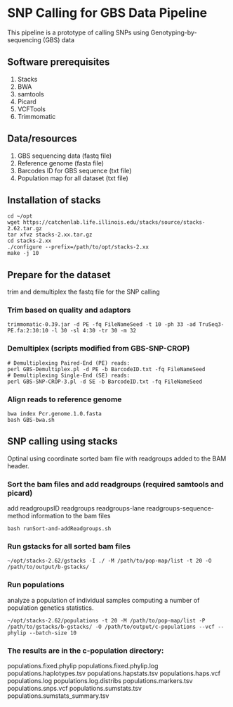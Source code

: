 # SNP Calling for GBS Data Pipeline

This pipeline is a prototype of calling SNPs using Genotyping-by-sequencing (GBS) data

## Software prerequisites

1) Stacks
2) BWA
3) samtools
4) Picard
5) VCFTools
6) Trimmomatic

## Data/resources

1) GBS sequencing data (fastq file)
2) Reference genome (fasta file)
3) Barcodes ID for GBS sequence (txt file)
4) Population map for all dataset (txt file)

## Installation of stacks

    cd ~/opt
	wget https://catchenlab.life.illinois.edu/stacks/source/stacks-2.62.tar.gz
    tar xfvz stacks-2.xx.tar.gz
    cd stacks-2.xx
	./configure --prefix=/path/to/opt/stacks-2.xx
    make -j 10

## Prepare for the dataset

trim and demultiplex the fastq file for the SNP calling

### Trim based on quality and adaptors
   
    trimmomatic-0.39.jar -d PE -fq FileNameSeed -t 10 -ph 33 -ad TruSeq3-PE.fa:2:30:10 -l 30 -sl 4:30 -tr 30 -m 32
	
### Demultiplex (scripts modified from GBS-SNP-CROP)
    
	# Demultiplexing Paired-End (PE) reads:
    perl GBS-Demultiplex.pl -d PE -b BarcodeID.txt -fq FileNameSeed
	# Demultiplexing Single-End (SE) reads:
	perl GBS-SNP-CROP-3.pl -d SE -b BarcodeID.txt -fq FileNameSeed

### Align reads to reference genome

    bwa index Pcr.genome.1.0.fasta
	bash GBS-bwa.sh

## SNP calling using stacks

Optinal using coordinate sorted bam file with readgroups added to the BAM header.

### Sort the bam files and add readgroups (required samtools and picard)

add readgroupsID readgroups readgroups-lane readgroups-sequence-method information to the bam files

    bash runSort-and-addReadgroups.sh

### Run gstacks for all sorted bam files

    ~/opt/stacks-2.62/gstacks -I ./ -M /path/to/pop-map/list -t 20 -O /path/to/output/b-gstacks/

### Run populations

analyze a population of individual samples computing a number of population genetics statistics.

    ~/opt/stacks-2.62/populations -t 20 -M /path/to/pop-map/list -P /path/to/gstacks/b-gstacks/ -O /path/to/output/c-populations --vcf --phylip --batch-size 10

### The results are in the c-population directory:

   populations.fixed.phylip
   populations.fixed.phylip.log
   populations.haplotypes.tsv
   populations.hapstats.tsv
   populations.haps.vcf
   populations.log
   populations.log.distribs
   populations.markers.tsv
   populations.snps.vcf
   populations.sumstats.tsv
   populations.sumstats_summary.tsv
